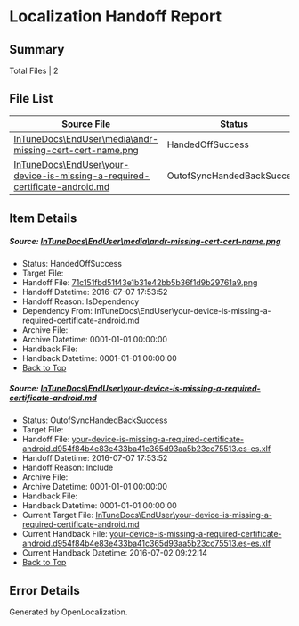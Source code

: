 # <a name='report-top'></a> Localization Handoff Report

## Summary
 Total Files | 2

## File List
 Source File | Status | Details 
 ----------- | ------ | ------- 
 [InTuneDocs\EndUser\media\andr-missing-cert-cert-name.png](https://github.com/Microsoft/IntuneDocs-pr/blob/f6188166179ea9927b7e63fa62c952177dd7b896/InTuneDocs/EndUser/media/andr-missing-cert-cert-name.png) | HandedOffSuccess | [Details](#71c151fbd51f43e1b31e42bb5b36f1d9b29761a9347)
 [InTuneDocs\EndUser\your-device-is-missing-a-required-certificate-android.md](https://github.com/Microsoft/IntuneDocs-pr/blob/f830eb651dd0271edb6b0b696e71e981832edba7/InTuneDocs/EndUser/your-device-is-missing-a-required-certificate-android.md) | OutofSyncHandedBackSuccess | [Details](#f0e28bf7bdd19f94df2db3e3c5fee6825cfb805c479)

## Item Details
##### <a name='71c151fbd51f43e1b31e42bb5b36f1d9b29761a9347'></a> Source: [InTuneDocs\EndUser\media\andr-missing-cert-cert-name.png](https://github.com/Microsoft/IntuneDocs-pr/blob/f6188166179ea9927b7e63fa62c952177dd7b896/InTuneDocs/EndUser/media/andr-missing-cert-cert-name.png)
* Status: HandedOffSuccess
* Target File: 
* Handoff File: [71c151fbd51f43e1b31e42bb5b36f1d9b29761a9.png](https://github.com/Microsoft/EM.handoff/blob/9b895ad6cacb1b50fe0553a1a1be9498ec79c396/ol-handoff/Microsoft/IntuneDocs-pr.es-es/master/71c151fbd51f43e1b31e42bb5b36f1d9b29761a9.png)
* Handoff Datetime: 2016-07-07 17:53:52
* Handoff Reason: IsDependency
* Dependency From: InTuneDocs\EndUser\your-device-is-missing-a-required-certificate-android.md
* Archive File: 
* Archive Datetime: 0001-01-01 00:00:00
* Handback File: 
* Handback Datetime: 0001-01-01 00:00:00
* [Back to Top](#report-top)

##### <a name='f0e28bf7bdd19f94df2db3e3c5fee6825cfb805c479'></a> Source: [InTuneDocs\EndUser\your-device-is-missing-a-required-certificate-android.md](https://github.com/Microsoft/IntuneDocs-pr/blob/f830eb651dd0271edb6b0b696e71e981832edba7/InTuneDocs/EndUser/your-device-is-missing-a-required-certificate-android.md)
* Status: OutofSyncHandedBackSuccess
* Target File: 
* Handoff File: [your-device-is-missing-a-required-certificate-android.d954f84b4e83e433ba41c365d93aa5b23cc75513.es-es.xlf](https://github.com/Microsoft/EM.handoff/blob/9b895ad6cacb1b50fe0553a1a1be9498ec79c396/ol-handoff/Microsoft/IntuneDocs-pr.es-es/master/your-device-is-missing-a-required-certificate-android.d954f84b4e83e433ba41c365d93aa5b23cc75513.es-es.xlf)
* Handoff Datetime: 2016-07-07 17:53:52
* Handoff Reason: Include
* Archive File: 
* Archive Datetime: 0001-01-01 00:00:00
* Handback File: 
* Handback Datetime: 0001-01-01 00:00:00
* Current Target File: [InTuneDocs\EndUser\your-device-is-missing-a-required-certificate-android.md](https://github.com/Microsoft/IntuneDocs-pr.es-es/blob/8d4c6ee8334d6f87767994856ef460bed2770f03/InTuneDocs/EndUser/your-device-is-missing-a-required-certificate-android.md)
* Current Handback File: [your-device-is-missing-a-required-certificate-android.d954f84b4e83e433ba41c365d93aa5b23cc75513.es-es.xlf](https://github.com/Microsoft/EM.handback/blob/85f136c079852aaf50df1673bfec029eea7cb10c/ol-handback/Microsoft/IntuneDocs-pr.es-es/master/your-device-is-missing-a-required-certificate-android.d954f84b4e83e433ba41c365d93aa5b23cc75513.es-es.xlf)
* Current Handback Datetime: 2016-07-02 09:22:14
* [Back to Top](#report-top)


## Error Details

Generated by OpenLocalization.
